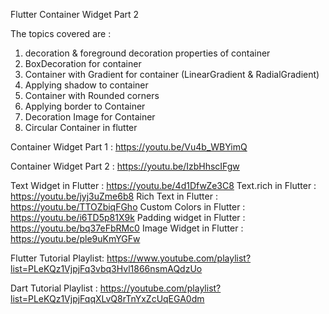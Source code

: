Flutter Container Widget Part 2

The topics covered are :
1)  decoration & foreground decoration properties of container
2) BoxDecoration for container
3) Container with Gradient for container (LinearGradient & RadialGradient)
4)  Applying shadow to container
5)  Container with Rounded corners
6) Applying border to Container
7) Decoration Image for Container
8) Circular Container in flutter

Container Widget Part 1 : https://youtu.be/Vu4b_WBYimQ

Container Widget Part 2 : https://youtu.be/IzbHhscIFgw

Text Widget in Flutter : https://youtu.be/4d1DfwZe3C8
Text.rich in Flutter : https://youtu.be/jyj3uZme6b8
Rich Text in Flutter : https://youtu.be/TTOZbiqFGho
Custom Colors in Flutter : https://youtu.be/i6TD5p81X9k
Padding widget in Flutter : https://youtu.be/bq37eFbRMc0
Image Widget in Flutter : https://youtu.be/ple9uKmYGFw

Flutter Tutorial Playlist: https://www.youtube.com/playlist?list=PLeKQz1VjpjFq3vbq3Hvl1866nsmAQdzUo

Dart Tutorial Playlist : https://youtube.com/playlist?list=PLeKQz1VjpjFqqXLvQ8rTnYxZcUqEGA0dm
